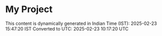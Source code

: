 # My Project

This content is dynamically generated in Indian Time (IST): 2025-02-23 15:47:20 IST
Converted to UTC: 2025-02-23 10:17:20 UTC
